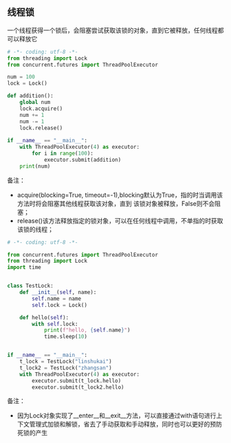 ## 线程锁
一个线程获得一个锁后，会阻塞尝试获取该锁的对象，直到它被释放，任何线程都可以释放它

```python
# -*- coding: utf-8 -*-
from threading import Lock
from concurrent.futures import ThreadPoolExecutor

num = 100
lock = Lock()

def addition():
    global num
    lock.acquire()
    num += 1
    num -= 1
    lock.release()
    
if __name__ == "__main__":
    with ThreadPoolExecutor(4) as executor:
        for i in range(100):
            executor.submit(addition)
    print(num)
```
备注：
- acquire(blocking=True, timeout=-1),blocking默认为True，指的时当调用该方法时将会阻塞其他线程获取该对象，直到
该锁对象被释放，False则不会阻塞；
- release()该方法释放指定的锁对象，可以在任何线程中调用，不单指的时获取该锁的线程；

```python
# -*- coding: utf-8 -*-

from concurrent.futures import ThreadPoolExecutor
from threading import Lock
import time


class TestLock:
    def __init__(self, name):
        self.name = name
        self.lock = Lock()

    def hello(self):
        with self.lock:
            print(f"hello, {self.name}")
            time.sleep(10)


if __name__ == "__main__":
    t_lock = TestLock("linshukai")
    t_lock2 = TestLock("zhangsan")
    with ThreadPoolExecutor(4) as executor:
        executor.submit(t_lock.hello)
        executor.submit(t_lock2.hello)
```
备注：
- 因为Lock对象实现了__enter__和__exit__方法，可以直接通过with语句进行上下文管理式加锁和解锁，省去了手动获取和手动释放，同时也可以更好的预防死锁的产生
